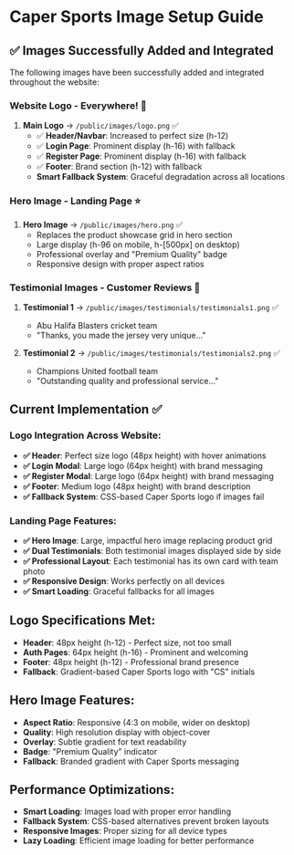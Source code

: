 # Caper Sports Image Setup Guide

## ✅ Images Successfully Added and Integrated

The following images have been successfully added and integrated throughout the website:

### Website Logo - Everywhere! 🎯
1. **Main Logo** → `/public/images/logo.png` ✅
   - ✅ **Header/Navbar**: Increased to perfect size (h-12)
   - ✅ **Login Page**: Prominent display (h-16) with fallback
   - ✅ **Register Page**: Prominent display (h-16) with fallback  
   - ✅ **Footer**: Brand section (h-12) with fallback
   - **Smart Fallback System**: Graceful degradation across all locations

### Hero Image - Landing Page ⭐
1. **Hero Image** → `/public/images/hero.png` ✅
   - Replaces the product showcase grid in hero section
   - Large display (h-96 on mobile, h-[500px] on desktop)
   - Professional overlay and "Premium Quality" badge
   - Responsive design with proper aspect ratios

### Testimonial Images - Customer Reviews 👥
1. **Testimonial 1** → `/public/images/testimonials/testimonials1.png` ✅
   - Abu Halifa Blasters cricket team
   - "Thanks, you made the jersey very unique..."

2. **Testimonial 2** → `/public/images/testimonials/testimonials2.png` ✅
   - Champions United football team
   - "Outstanding quality and professional service..."

## Current Implementation ✅

### Logo Integration Across Website:
- **✅ Header**: Perfect size logo (48px height) with hover animations
- **✅ Login Modal**: Large logo (64px height) with brand messaging
- **✅ Register Modal**: Large logo (64px height) with brand messaging
- **✅ Footer**: Medium logo (48px height) with brand description
- **✅ Fallback System**: CSS-based Caper Sports logo if images fail

### Landing Page Features:
- **✅ Hero Image**: Large, impactful hero image replacing product grid
- **✅ Dual Testimonials**: Both testimonial images displayed side by side
- **✅ Professional Layout**: Each testimonial has its own card with team photo
- **✅ Responsive Design**: Works perfectly on all devices
- **✅ Smart Loading**: Graceful fallbacks for all images

## Logo Specifications Met:
- **Header**: 48px height (h-12) - Perfect size, not too small
- **Auth Pages**: 64px height (h-16) - Prominent and welcoming
- **Footer**: 48px height (h-12) - Professional brand presence
- **Fallback**: Gradient-based Caper Sports logo with "CS" initials

## Hero Image Features:
- **Aspect Ratio**: Responsive (4:3 on mobile, wider on desktop)
- **Quality**: High resolution display with object-cover
- **Overlay**: Subtle gradient for text readability
- **Badge**: "Premium Quality" indicator
- **Fallback**: Branded gradient with Caper Sports messaging

## Performance Optimizations:
- **Smart Loading**: Images load with proper error handling
- **Fallback System**: CSS-based alternatives prevent broken layouts
- **Responsive Images**: Proper sizing for all device types
- **Lazy Loading**: Efficient image loading for better performance
